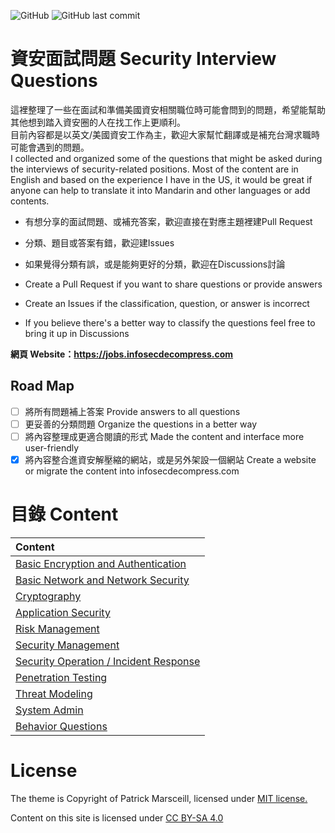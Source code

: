 ![GitHub](https://img.shields.io/github/license/Infosecdecompress/Security_Interview_Questions?label=License) ![GitHub last commit](https://img.shields.io/github/last-commit/Infosecdecompress/Security_Interview_Questions?label=Last%20Update)

# 資安面試問題 Security Interview Questions
這裡整理了一些在面試和準備美國資安相關職位時可能會問到的問題，希望能幫助其他想到踏入資安圈的人在找工作上更順利。  
目前內容都是以英文/美國資安工作為主，歡迎大家幫忙翻譯或是補充台灣求職時可能會遇到的問題。  
I collected and organized some of the questions that might be asked during the interviews of security-related positions.
Most of the content are in English and based on the experience I have in the US, it would be great if anyone can help to translate it into Mandarin and other languages or add contents.

* 有想分享的面試問題、或補充答案，歡迎直接在對應主題裡建Pull Request
* 分類、題目或答案有錯，歡迎建Issues
* 如果覺得分類有誤，或是能夠更好的分類，歡迎在Discussions討論

* Create a Pull Request if you want to share questions or provide answers
* Create an Issues if the classification, question, or answer is incorrect
* If you believe there's a better way to classify the questions feel free to bring it up in Discussions

**網頁 Website：https://jobs.infosecdecompress.com** 

## Road Map
- [ ] 將所有問題補上答案 Provide answers to all questions
- [ ] 更妥善的分類問題 Organize the questions in a better way
- [ ] 將內容整理成更適合閱讀的形式 Made the content and interface more user-friendly
- [x] 將內容整合進資安解壓縮的網站，或是另外架設一個網站 Create a website or migrate the content into infosecdecompress.com 

# 目錄 Content

| Content                                                      |
| :----------------------------------------------------------- |
| [Basic Encryption and Authentication](Categories/BasicEncryptionAndAuthentication.md) |
| [Basic Network and Network Security](Categories/BasicNetworkAndNetworkSecurity.md) |
| [Cryptography](Categories/Cryptography.md)                   |
| [Application Security](Categories/ApplicationSecurity.md)    |
| [Risk Management ](Categories/RiskManagement.md)             |
| [Security Management](Categories/SecurityManagement.md)      |
| [Security Operation / Incident Response](Categories/SecurityOperationandIncidentResponse.md) |
| [Penetration Testing](Categories/PenetrationTesting.md) |
| [Threat Modeling](Categories/ThreatModeling.md) |
| [System Admin](Categories/SystemAdmin.md)                    |
| [Behavior Questions](Categories/BehaviorQuestion.md)         |

# License
The theme is Copyright of Patrick Marsceill, licensed under [MIT license.](https://github.com/pmarsceill/just-the-docs/tree/master/LICENSE.txt)

Content on this site is licensed under [CC BY-SA 4.0](https://creativecommons.org/licenses/by-sa/4.0)
